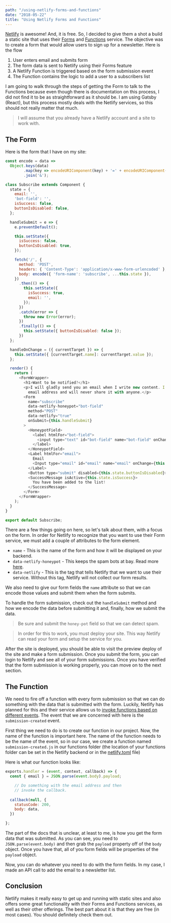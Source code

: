 ```yaml
---
path: "/using-netlify-forms-and-functions"
date: "2018-05-22"
title: "Using Netlify Forms and Functions"
---
```

[Netlify](https://www.netlify.com/) is awesome! And, it is free. So, I decided to give them a shot a build a static site that uses their [Forms](https://www.netlify.com/docs/form-handling) and [Functions](https://www.netlify.com/docs/functions/) service. The objective was to create a form that would allow users to sign up for a newsletter. Here is the flow

1. User enters email and submits form
2. The form data is sent to Netlify using their Forms feature
3. A Netlify Function is triggered based on the form submission event
4. The Function contains the logic to add a user to a subscribers list

I am going to walk through the steps of getting the Form to talk to the Functions because even though there is documentation on this process, I did not find it to be as straightforward as it should be. I am using Gatsby (React), but this process mostly deals with the Netlify services, so this should not really matter that much.

> I will assume that you already have a Netlify account and a site to work with.

## The Form

Here is the form that I have on my site:

```javascript
const encode = data =>
  Object.keys(data)
        .map(key => encodeURIComponent(key) + '=' + encodeURIComponent(data[key]))
        .join('&');

class Subscribe extends Component {
  state = {
    email: '',
    'bot-field': '',
    isSuccess: false,
    buttonIsDisabled: false,
  };

  handleSubmit = e => {
    e.preventDefault();

    this.setState({
      isSuccess: false,
      buttonIsDisabled: true,
    });

    fetch('/', {
      method: 'POST',
      headers: { 'Content-Type': 'application/x-www-form-urlencoded' },
      body: encode({ 'form-name': 'subscribe', ...this.state }),
    })
      .then(() => {
        this.setState({
          isSuccess: true,
          email: '',
        });
      })
      .catch(error => {
        throw new Error(error);
      })
      .finally(() => {
        this.setState({ buttonIsDisabled: false });
      })
  };

  handleOnChange = ({ currentTarget }) => {
    this.setState({ [currentTarget.name]: currentTarget.value });
  };

  render() {
    return (
      <FormWrapper>
        <h1>Want to be notified?</h1>
        <p>I will gladly send you an email when I write new content. I also vow to protect your
          email address and will never share it with anyone.</p>
        <Form
          name="subscribe"
          data-netlify-honeypot="bot-field"
          method="POST"
          data-netlify="true"
          onSubmit={this.handleSubmit}
        >
          <HoneypotField>
            <label htmlFor="bot-field">
              <input type="text" id="bot-field" name="bot-field" onChange={this.handleOnChange}/>
            </label>
          </HoneypotField>
          <Label htmlFor="email">
            Email
            <Input type="email" id="email" name="email" onChange={this.handleOnChange}/>
          </Label>
          <Button type="submit" disabled={this.state.buttonIsDisabled}>Sign up!</Button>
          <SuccessMessage isActive={this.state.isSuccess}>
            You have been added to the list!
          </SuccessMessage>
        </Form>
      </FormWrapper>
    );
  }
}

export default Subscribe;

```
There are a few things going on here, so let's talk about them, with a focus on the form. In order for Netlify to recognize that you want to use their Form service, we must add a couple of attributes to the form element.

- `name` - This is the name of the form and how it will be displayed on your backend.
- `data-netlify-honeypot` - This keeps the spam bots at bay. Read more [here](https://www.netlify.com/docs/form-handling/#spam-filtering).
- `data-netlify` - This is the tag that tells Netlify that we want to use their service. Without this tag, Netlify will not collect our form results.

We also need to give our form fields the `name` attribute so that we can encode those values and submit them when the form submits. 

To handle the form submission, check out the `handleSubmit` method and how we encode the data before submitting it and, finally, how we submit the data.

> Be sure and submit the `honey-pot` field so that we can detect spam.

> In order for this to work, you must deploy your site. This way Netlify can read your form and setup the service for you.

After the site is deployed, you should be able to visit the preview deploy of the site and make a form submission. Once you submit the form, you can login to Netlify and see all of your form submissions. Once you have verified that the form submission is working properly, you can move on to the next section.

## The Function

We need to fire off a function with every form submission so that we can do something with the data that is submitted with the form. Luckily, Netlify has planned for this and their service allows us to [invoke functions based on different events](https://www.netlify.com/docs/functions/#event-triggered-functions). The event that we are concerned with here is the `submission-created` event. 

First thing we need to do is to create our function in our project. Now, the name of the function is important here. The name of the function needs to be the name of the event, so in our case, we create a function named `submission-created.js` in our functions folder (the location of your functions folder can be set in the Netlify backend or in the [netlify.toml](https://www.netlify.com/docs/netlify-toml-reference/) file) 

Here is what our function looks like:

```javascript
exports.handler = (event, context, callback) => {
  const { email } = JSON.parse(event.body).payload;

    // Do something with the email address and then 
    // invoke the callback.
     
  callback(null, {
    statusCode: 200,
    body: data,
  })

};
```

The part of the docs that is unclear, at least to me, is how you get the form data that was submitted. As you can see, you need to `JSON.parse(event.body)` and then grab the `payload` property off of the `body` object. Once you have that, all of you form fields will be properties of the `payload` object.

Now, you can do whatever you need to do with the form fields. In my case, I made an API call to add the email to a newsletter list.

## Conclusion

Netlify makes it really easy to get up and running with static sites and also offers some great functionality with their Forms and Functions services, as well as their other offerings. The best part about it is that they are free (in most cases). You should definitely check them out.
